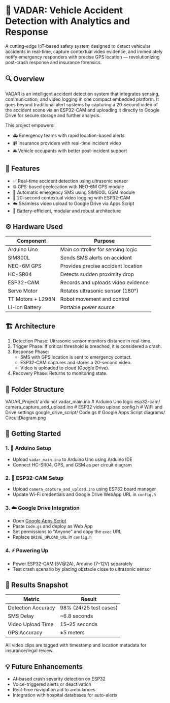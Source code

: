 # 🚗 VADAR: Vehicle Accident Detection with Analytics and Response

A cutting-edge IoT-based safety system designed to detect vehicular accidents in real-time, capture contextual video evidence, and immediately notify emergency responders with precise GPS location — revolutionizing post-crash response and insurance forensics.


## 🔍 Overview

VADAR is an intelligent accident detection system that integrates sensing, communication, and video logging in one compact embedded platform. It goes beyond traditional alert systems by capturing a 20-second video of the accident scene via an ESP32-CAM and uploading it directly to Google Drive for secure storage and further analysis.

This project empowers:
- 🚑 Emergency teams with rapid location-based alerts
- 📹 Insurance providers with real-time incident video
- 🚘 Vehicle occupants with better post-incident support


## 🧠 Features

- ✅ Real-time accident detection using ultrasonic sensor
- 🌐 GPS-based geolocation with NEO-6M GPS module
- 📲 Automatic emergency SMS using SIM800L GSM module
- 🎥 20-second contextual video logging with ESP32-CAM
- ☁️ Seamless video upload to Google Drive via Apps Script
- 🔋 Battery-efficient, modular and robust architecture


## ⚙️ Hardware Used

| Component        | Purpose                            |
|------------------|-------------------------------------|
| Arduino Uno      | Main controller for sensing logic   |
| SIM800L          | Sends SMS alerts on accident        |
| NEO-6M GPS       | Provides precise accident location  |
| HC-SR04          | Detects sudden proximity drop       |
| ESP32-CAM        | Records and uploads video evidence  |
| Servo Motor      | Rotates ultrasonic sensor (180°)    |
| TT Motors + L298N| Robot movement and control          |
| Li-Ion Battery   | Portable power source               |


## 🏗️ Architecture

1. Detection Phase: Ultrasonic sensor monitors distance in real-time.
2. Trigger Phase: If critical threshold is breached, it is considered a crash.
3. Response Phase:
    - SMS with GPS location is sent to emergency contact.
    - ESP32-CAM captures and stores a 20-second video.
    - Video is uploaded to cloud (Google Drive).
4. Recovery Phase: Returns to monitoring state.


## 📂 Folder Structure

VADAR_Project/
     arduino/
         vadar_main.ino # Arduino Uno logic
     esp32-cam/
         camera_capture_and_upload.ino # ESP32 video upload 
         config.h # WiFi and Drive settings
     google_drive_script/
         Code.gs # Google Apps Script
     diagrams/
         CircuitDiagram.png


## 🚀 Getting Started

### 1. 🧠 Arduino Setup
- Upload `vadar_main.ino` to Arduino Uno using Arduino IDE
- Connect HC-SR04, GPS, and GSM as per circuit diagram

### 2. 🎥 ESP32-CAM Setup
- Upload `camera_capture_and_upload.ino` using ESP32 board manager
- Update Wi-Fi credentials and Google Drive WebApp URL in `config.h`

### 3. ☁️ Google Drive Integration
- Open [Google Apps Script](https://script.google.com)
- Paste `Code.gs` and deploy as Web App
- Set permissions to "Anyone" and copy the `exec` URL
- Replace `DRIVE_UPLOAD_URL` in `config.h`

### 4. ⚡ Powering Up
- Power ESP32-CAM (5V@2A), Arduino (7–12V) separately
- Test crash scenario by placing obstacle close to ultrasonic sensor


## 🧪 Results Snapshot

| Metric            | Result                          |
|-------------------|---------------------------------|
| Detection Accuracy| 98% (24/25 test cases)          |
| SMS Delay         | ~6.8 seconds                    |
| Video Upload Time | 15–25 seconds                   |
| GPS Accuracy      | ±5 meters                       |

All video clips are tagged with timestamp and location metadata for insurance/legal review.

## 💡 Future Enhancements

- AI-based crash severity detection on ESP32
- Voice-triggered alerts or deactivation
- Real-time navigation aid to ambulances
- Integration with hospital databases for auto-alerts
